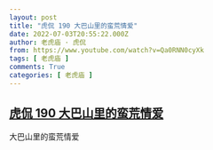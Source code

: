 ```yaml
---
layout: post
title: "虎侃 190 大巴山里的蛮荒情爱"
date: 2022-07-03T20:55:22.000Z
author: 老虎庙 · 虎侃
from: https://www.youtube.com/watch?v=Qa0RNN0cyXk
tags: [ 老虎庙 ]
comments: True
categories: [ 老虎庙 ]
---
```

<!--1656881722000-->
[虎侃 190 大巴山里的蛮荒情爱](https://www.youtube.com/watch?v=Qa0RNN0cyXk)
------

<div>
大巴山里的蛮荒情爱
</div>
